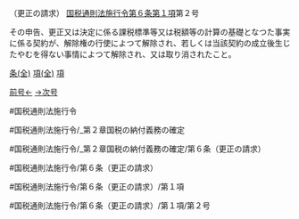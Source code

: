 （更正の請求）
[国税通則法施行令第６条第１項](国税通則法施行＿令＿第６条第１項)第２号

その申告、更正又は決定に係る課税標準等又は税額等の計算の基礎となつた事実に係る契約が、解除権の行使によつて解除され、若しくは当該契約の成立後生じたやむを得ない事情によつて解除され、又は取り消されたこと。

[条(全)](国税通則法施行＿令＿第６条_.md)    [項(全)](国税通則法施行＿令＿第６条第１項_.md)    [項](国税通則法施行＿令＿第６条第１項.md)

[前号←](国税通則法施行＿令＿第６条第１項第１号.md)    [→次号](国税通則法施行＿令＿第６条第１項第３号.md)

#国税通則法施行令

#国税通則法施行令/_第２章国税の納付義務の確定

#国税通則法施行令/_第２章国税の納付義務の確定/第６条（更正の請求）

#国税通則法施行令/第６条（更正の請求）

#国税通則法施行令/第６条（更正の請求）/第１項

#国税通則法施行令/第６条（更正の請求）/第１項/第２号

